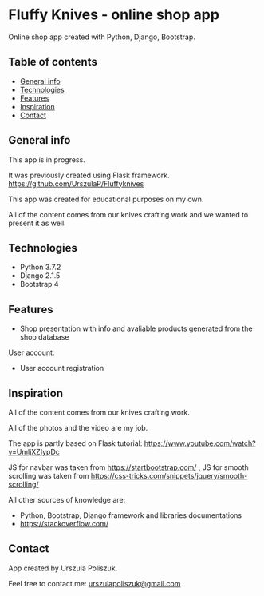 # Fluffy Knives - online shop app
Online shop app created with Python, Django, Bootstrap.


## Table of contents
* [General info](#general-info)
* [Technologies](#technologies)
* [Features](#features)
* [Inspiration](#inspiration)
* [Contact](#contact)

## General info
This app is in progress. 

It was previously created using Flask framework.
https://github.com/UrszulaP/Fluffyknives

This app was created for educational purposes on my own.

All of the content comes from our knives crafting work and we wanted to present it as well.

## Technologies
* Python 3.7.2
* Django 2.1.5
* Bootstrap 4

## Features
* Shop presentation with info and avaliable products generated from the shop database

User account:
* User account registration

## Inspiration
All of the content comes from our knives crafting work. 

All of the photos and the video are my job.

The app is partly based on Flask tutorial: https://www.youtube.com/watch?v=UmljXZIypDc

JS for navbar was taken from https://startbootstrap.com/ , JS for smooth scrolling was taken from https://css-tricks.com/snippets/jquery/smooth-scrolling/

All other sources of knowledge are:
* Python, Bootstrap, Django framework and libraries documentations
* https://stackoverflow.com/

## Contact
App created by Urszula Poliszuk.

Feel free to contact me: urszulapoliszuk@gmail.com